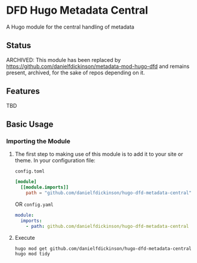 # DFD Hugo Metadata Central

A Hugo module for the central handling of metadata

## Status

ARCHIVED: This module has been replaced by <https://github.com/danielfdickinson/metadata-mod-hugo-dfd> and remains present, archived, for the sake of repos depending on it.

## Features

TBD
## Basic Usage
### Importing the Module

1. The first step to making use of this module is to add it to your site or theme.  In your configuration file:

   ``config.toml``
   ```toml
   [module]
     [[module.imports]]
       path = "github.com/danielfdickinson/hugo-dfd-metadata-central"
   ```
   OR
   ``config.yaml``
   ```yaml
   module:
     imports:
       - path: github.com/danielfdickinson/hugo-dfd-metadata-central
   ```
2. Execute
   ```bash
   hugo mod get github.com/danielfdickinson/hugo-dfd-metadata-central
   hugo mod tidy
   ```
